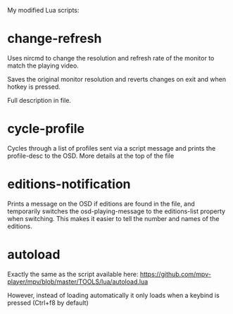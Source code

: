 My modified Lua scripts:

# change-refresh #

Uses nircmd to change the resolution and refresh rate of the monitor to match the playing video.

Saves the original monitor resolution and reverts changes on exit and when hotkey is pressed.

Full description in file.

# cycle-profile #
Cycles through a list of profiles sent via a script message and prints the profile-desc to the OSD. More details at the top of the file

# editions-notification #
Prints a message on the OSD if editions are found in the file, and temporarily switches the osd-playing-message to the editions-list property when switching. This makes it easier to tell the number and names of the editions.

# autoload #
Exactly the same as the script available here: https://github.com/mpv-player/mpv/blob/master/TOOLS/lua/autoload.lua

However, instead of loading automatically it only loads when a keybind is pressed (Ctrl+f8 by default)